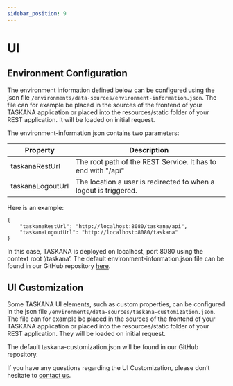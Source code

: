```yaml
---
sidebar_position: 9
---
```


# UI

## Environment Configuration

The environment information defined below can be configured using the json file `/environments/data-sources/environment-information.json`. The file can for example be placed in the sources of the frontend of your TASKANA application or placed into the resources/static folder of your REST application. It will be loaded on initial request.

The environment-information.json contains two parameters:

| Property         | Description                                |
| -----------------|--------------------------------------------|
| taskanaRestUrl   |The root path of the REST Service. It has to end with "/api"
| taskanaLogoutUrl |The location a user is redirected to when a logout is triggered.

Here is an example:

```
{
	"taskanaRestUrl": "http://localhost:8080/taskana/api",
	"taskanaLogoutUrl": "http://localhost:8080/taskana"
}
```

In this case, TASKANA is deployed on localhost, port 8080 using the context root ‘/taskana’. The default environment-information.json file can be found in our GitHub repository [here](https://github.com/Taskana/taskana/blob/81b28274e77ee412cf85a8e3294f1f2285bdf9fa/web/src/environments/data-sources/environment-information.json#L3).

## UI Customization

Some TASKANA UI elements, such as custom properties, can be configured in the json file `/environments/data-sources/taskana-customization.json`. The file can for example be placed in the sources of the frontend of your TASKANA application or placed into the resources/static folder of your REST application. They will be loaded on initial request.

The default taskana-customization.json will be found in our GitHub repository. 

If you have any questions regarding the UI Customization, please don’t hesitate to [contact us](../../contact-us/contact-us.md).